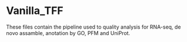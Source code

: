 # Vanilla_TFF
These files contain the pipeline used to quality analysis for RNA-seq, de novo assamble, anotation by GO, PFM and UniProt.
